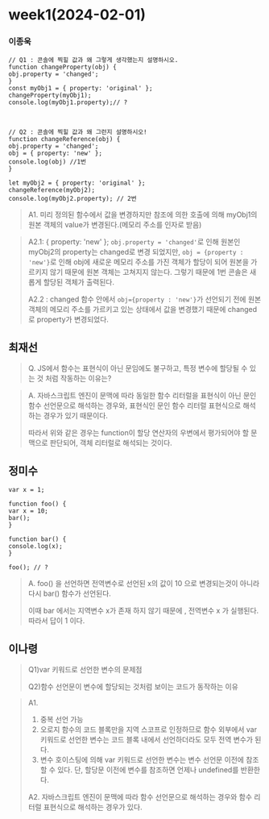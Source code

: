 # week1(2024-02-01)
### 이종욱
```
// Q1 : 콘솔에 찍힐 값과 왜 그렇게 생각했는지 설명하시오.
function changeProperty(obj) {
obj.property = 'changed';
}
const myObj1 = { property: 'original' };
changeProperty(myObj1);
console.log(myObj1.property);// ?



// Q2 : 콘솔에 찍힐 값과 왜 그런지 설명하시오!
function changeReference(obj) {
obj.property = 'changed';
obj = { property: 'new' };
console.log(obj) //1번
}

let myObj2 = { property: 'original' };
changeReference(myObj2);
console.log(myObj2.property); // 2번
```
>  A1. 미리 정의된 함수에서 값을 변경하지만 참조에 의한 호출에 의해 myObj1의 원본 객체의 value가 변경된다.(메모리 주소를 인자로 받음)
>

>
> A2.1: { property: 'new' };
> `obj.property = 'changed'`로 인해 원본인 myObj2의 property는 changed로 변경 되었지만, `obj = {property : 'new'}`로 인해 obj에 새로운 메모리 주소를 가진 객체가 할당이 되어 원본을 가르키지 않기 때문에 원본 객체는 고쳐지지 않는다. 그렇기 때문에 1번 콘솔은 새롭게 할당된 객체가 출력된다.
>
> A2.2 : changed
>함수 안에서 `obj={property : 'new'}`가 선언되기 전에 원본 객체의 메모리 주소를 가르키고 있는 상태에서 값을 변경했기 때문에 changed로 property가 변경되었다. 

## 최재선
> Q. JS에서 함수는 표현식이 아닌 문임에도 불구하고, 특정 변수에 할당될 수 있는 것 처럼 작동하는 이유는?


> A. 자바스크립트 엔진이 문맥에 따라 동일한 함수 리터럴을 표현식이 아닌 문인 함수 선언문으로 해석하는 경우와, 표현식인 문인 함수 리터럴 표현식으로 해석하는 경우가 있기 때문이다.
>
> 따라서 위와 같은 경우는 function이 할당 연산자의 우변에서 평가되어야 할 문맥으로 판단되어, 객체 리터럴로 해석되는 것이다.

## 정미수
```
var x = 1;

function foo() {
var x = 10;
bar();
}

function bar() {
console.log(x);
}

foo(); // ?
```
> A. foo() 을 선언하면 전역변수로 선언된 x의 값이 10 으로 변경되는것이 아니라 다시 bar() 함수가 선언된다.
>
>이때 bar 에서는 지역변수 x가 존재 하지 않기 때문에 ,
>전역변수 x 가 실행된다. 따라서 답이 1 이다.
## 이나령
>Q1)var 키워드로 선언한 변수의 문제점
>
>Q2)함수 선언문이 변수에 할당되는 것처럼 보이는 코드가 동작하는 이유

>A1. 
> 1. 중복 선언 가능
> 2. 오로지 함수의 코드 블록만을 지역 스코프로 인정하므로 함수 외부에서 var 키워드로 선언한 변수는 코드 블록 내에서 선언하더라도 모두 전역 변수가 된다.
> 3. 변수 호이스팅에 의해 var 키워드로 선언한 변수는 변수 선언문 이전에 참조할 수 있다. 단, 할당문 이전에 변수를 참조하면 언제나 undefined를 반환한다.
>
>A2. 자바스크립트 엔진이 문맥에 따라 함수 선언문으로 해석하는 경우와 함수 리터럴 표현식으로 해석하는 경우가 있다.